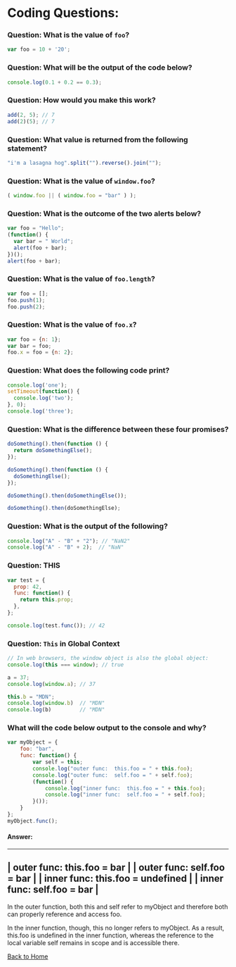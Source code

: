 # Coding Questions:

### Question: What is the value of `foo`?
```javascript
var foo = 10 + '20';
```

### Question: What will be the output of the code below?
```javascript
console.log(0.1 + 0.2 == 0.3);
```

### Question: How would you make this work? 
```javascript
add(2, 5); // 7
add(2)(5); // 7
```

### Question: What value is returned from the following statement? 
```javascript
"i'm a lasagna hog".split("").reverse().join("");
```

### Question: What is the value of `window.foo`?
```javascript
( window.foo || ( window.foo = "bar" ) );
```

### Question: What is the outcome of the two alerts below?
```javascript
var foo = "Hello";
(function() {
  var bar = " World";
  alert(foo + bar);
})();
alert(foo + bar);
```

### Question: What is the value of `foo.length`?
```javascript
var foo = [];
foo.push(1);
foo.push(2);
```

### Question: What is the value of `foo.x`?
```javascript
var foo = {n: 1};
var bar = foo;
foo.x = foo = {n: 2};
```

### Question: What does the following code print?
```javascript
console.log('one');
setTimeout(function() {
  console.log('two');
}, 0);
console.log('three');
```

### Question: What is the difference between these four promises?
```javascript
doSomething().then(function () {
  return doSomethingElse();
});

doSomething().then(function () {
  doSomethingElse();
});

doSomething().then(doSomethingElse());

doSomething().then(doSomethingElse);
```

### Question: What is the output of the following? 
```javascript
console.log("A" - "B" + "2"); // "NaN2"
console.log("A" - "B" + 2);  // "NaN"
```

### Question: THIS 
```javascript
var test = {
  prop: 42,
  func: function() {
    return this.prop;
  },
};

console.log(test.func()); // 42
```

### Question: `This` in Global Context
```javascript
// In web browsers, the window object is also the global object:
console.log(this === window); // true

a = 37;
console.log(window.a); // 37

this.b = "MDN";
console.log(window.b)  // "MDN"
console.log(b)         // "MDN"
```

### What will the code below output to the console and why?
```javascript
var myObject = {
    foo: "bar",
    func: function() {
        var self = this;
        console.log("outer func:  this.foo = " + this.foo);
        console.log("outer func:  self.foo = " + self.foo);
        (function() {
            console.log("inner func:  this.foo = " + this.foo);
            console.log("inner func:  self.foo = " + self.foo);
        }());
    }
};
myObject.func();
```
#### Answer: 
 ---------------------------------------
|   outer func:  this.foo = bar         |
|   outer func:  self.foo = bar         |
|   inner func:  this.foo = undefined   |
|   inner func:  self.foo = bar         |
 ---------------------------------------
In the outer function, both this and self refer to myObject and therefore both can properly reference and access foo.

In the inner function, though, this no longer refers to myObject. As a result, this.foo is undefined in the inner function, whereas the reference to the local variable self remains in scope and is accessible there.

[Back to Home](/README.md)